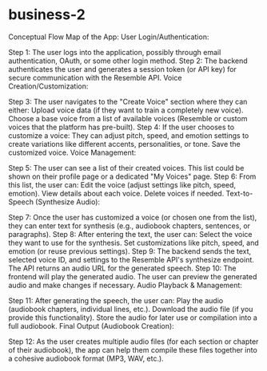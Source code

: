 # business-2
Conceptual Flow Map of the App:
User Login/Authentication:

Step 1: The user logs into the application, possibly through email authentication, OAuth, or some other login method.
Step 2: The backend authenticates the user and generates a session token (or API key) for secure communication with the Resemble API.
Voice Creation/Customization:

Step 3: The user navigates to the "Create Voice" section where they can either:
Upload voice data (if they want to train a completely new voice).
Choose a base voice from a list of available voices (Resemble or custom voices that the platform has pre-built).
Step 4: If the user chooses to customize a voice:
They can adjust pitch, speed, and emotion settings to create variations like different accents, personalities, or tone.
Save the customized voice.
Voice Management:

Step 5: The user can see a list of their created voices.
This list could be shown on their profile page or a dedicated "My Voices" page.
Step 6: From this list, the user can:
Edit the voice (adjust settings like pitch, speed, emotion).
View details about each voice.
Delete voices if needed.
Text-to-Speech (Synthesize Audio):

Step 7: Once the user has customized a voice (or chosen one from the list), they can enter text for synthesis (e.g., audiobook chapters, sentences, or paragraphs).
Step 8: After entering the text, the user can:
Select the voice they want to use for the synthesis.
Set customizations like pitch, speed, and emotion (or reuse previous settings).
Step 9: The backend sends the text, selected voice ID, and settings to the Resemble API's synthesize endpoint.
The API returns an audio URL for the generated speech.
Step 10: The frontend will play the generated audio.
The user can preview the generated audio and make changes if necessary.
Audio Playback & Management:

Step 11: After generating the speech, the user can:
Play the audio (audiobook chapters, individual lines, etc.).
Download the audio file (if you provide this functionality).
Store the audio for later use or compilation into a full audiobook.
Final Output (Audiobook Creation):

Step 12: As the user creates multiple audio files (for each section or chapter of their audiobook), the app can help them compile these files together into a cohesive audiobook format (MP3, WAV, etc.).